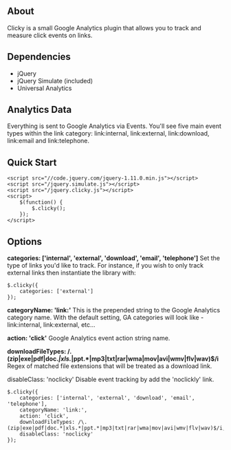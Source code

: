 About
-----
Clicky is a small Google Analytics plugin that allows you to track and measure
click events on links. 

Dependencies
------------
- jQuery
- jQuery Simulate (included)
- Universal Analytics

Analytics Data
--------------
Everything is sent to Google Analytics via Events. You'll see five main event
types within the link category: link:internal, link:external, link:download,
link:email and link:telephone.

Quick Start
-----------

```
<script src="//code.jquery.com/jquery-1.11.0.min.js"></script>
<script src="/jquery.simulate.js"></script>
<script src="/jquery.clicky.js"></script>
<script>
    $(function() {
        $.clicky();
    });
</script>
```

Options
-------
**categories: ['internal', 'external', 'download', 'email', 'telephone']**
Set the type of links you'd like to track. For instance, if you wish to only track external 
links then instantiate the library with:

```
$.clicky({
    categories: ['external']
});
```

**categoryName: 'link:'**
This is the prepended string to the Google Analytics category name. With the default setting, 
GA categories will look like - link:internal, link:external, etc...

**action: 'click'**
Google Analytics event action string name.

**downloadFileTypes: /\.(zip|exe|pdf|doc.*|xls.*|ppt.*|mp3|txt|rar|wma|mov|avi|wmv|flv|wav)$/i**
Regex of matched file extensions that will be treated as a download link.

disableClass: 'noclicky'
Disable event tracking by add the 'noclickly' link.

```
$.clicky({
    categories: ['internal', 'external', 'download', 'email', 'telephone'],
    categoryName: 'link:',
    action: 'click',
    downloadFileTypes: /\.(zip|exe|pdf|doc.*|xls.*|ppt.*|mp3|txt|rar|wma|mov|avi|wmv|flv|wav)$/i,
    disableClass: 'noclicky'
});
```
